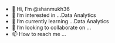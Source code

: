 - 👋 Hi, I’m @shanmukh36
- 👀 I’m interested in ...Data Analytics
- 🌱 I’m currently learning ...Data Analytics
- 💞️ I’m looking to collaborate on ...
- 📫 How to reach me ...

<!---
shanmukh36/shanmukh36 is a ✨ special ✨ repository because its `README.md` (this file) appears on your GitHub profile.
You can click the Preview link to take a look at your changes.
--->
